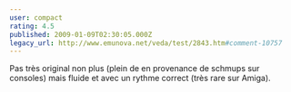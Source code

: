 ```yaml
---
user: compact
rating: 4.5
published: 2009-01-09T02:30:05.000Z
legacy_url: http://www.emunova.net/veda/test/2843.htm#comment-10757
---
```

Pas très original non plus (plein de en provenance de schmups sur consoles) mais fluide et avec un rythme correct (très rare sur Amiga).